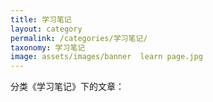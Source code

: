 ```yaml
---
title: 学习笔记
layout: category
permalink: /categories/学习笔记/
taxonomy: 学习笔记
image: assets/images/banner  learn page.jpg
---
```

分类《学习笔记》下的文章：